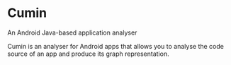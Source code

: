 # Cumin
An Android Java-based application analyser

Cumin is an analyser for Android apps that allows you to analyse the code source of an app and produce its graph representation.
